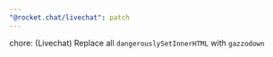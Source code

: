 ```yaml
---
"@rocket.chat/livechat": patch
---
```


chore: (Livechat) Replace all `dangerouslySetInnerHTML` with `gazzodown`

